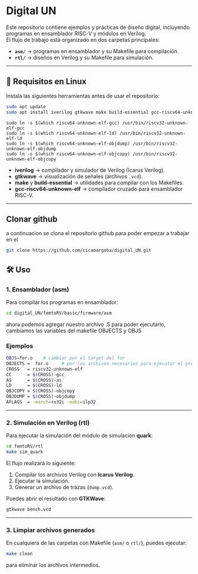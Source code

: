 # Digital UN

Este repositorio contiene ejemplos y prácticas de diseño digital, incluyendo programas en ensamblador RISC-V y módulos en Verilog.  
El flujo de trabajo está organizado en dos carpetas principales:

- **`asm/`** → programas en ensamblador y su Makefile para compilación.  
- **`rtl/`** → diseños en Verilog y su Makefile para simulación.  

---

## 🚀 Requisitos en Linux

Instala las siguientes herramientas antes de usar el repositorio:

```bash
sudo apt update
sudo apt install iverilog gtkwave make build-essential gcc-riscv64-unknown-elf
```
```
sudo ln -s $(which riscv64-unknown-elf-gcc) /usr/bin/riscv32-unknown-elf-gcc
sudo ln -s $(which riscv64-unknown-elf-ld) /usr/bin/riscv32-unknown-elf-ld
sudo ln -s $(which riscv64-unknown-elf-objdump) /usr/bin/riscv32-unknown-elf-objdump
sudo ln -s $(which riscv64-unknown-elf-objcopy) /usr/bin/riscv32-unknown-elf-objcopy
```

- **iverilog** → compilador y simulador de Verilog (Icarus Verilog).  
- **gtkwave** → visualización de señales (archivos `.vcd`).  
- **make** y **build-essential** → utilidades para compilar con los Makefiles.  
- **gcc-riscv64-unknown-elf** → compilador cruzado para ensamblador RISC-V.  

---
## Clonar github

a continuacion se clona el repositorio github para poder empezar a trabajar en el
```bash
git clone https://github.com/cicamargoba/digital_UN.git

```

## 🛠️ Uso

### 1. Ensamblador (asm)

Para compilar los programas en ensamblador:

```bash
cd digital_UN/femtoRV/basic/firmware/asm
```
ahora podemos agregar nuestro archivo .S para poder ejecutarlo, cambiamos las variables del makefile OBJECTS y OBJS
### Ejemplos
```bash
OBJS=for.o    # cambiar por el target del for
OBJECTS =  for.o     # por los archivos necesarios para ejecutar el programa
CROSS   = riscv32-unknown-elf
CC      = $(CROSS)-gcc
AS      = $(CROSS)-as
LD      = $(CROSS)-ld
OBJCOPY = $(CROSS)-objcopy
OBJDUMP = $(CROSS)-objdump
AFLAGS  = -march=rv32i -mabi=ilp32
```


---

### 2. Simulación en Verilog (rtl)

Para ejecutar la simulación del módulo de simulacion **quark**:

```bash
cd femtoRV/rtl
make sim_quark
```


El flujo realizará lo siguiente:
1. Compilar los archivos Verilog con **Icarus Verilog**.  
2. Ejecutar la simulación.  
3. Generar un archivo de trazas (`dump.vcd`).  

Puedes abrir el resultado con **GTKWave**:

```bash
gtkwave bench.vcd
```

---

### 3. Limpiar archivos generados

En cualquiera de las carpetas con Makefile (`asm/` o `rtl/`), puedes ejecutar:

```bash
make clean
```

para eliminar los archivos intermedios.